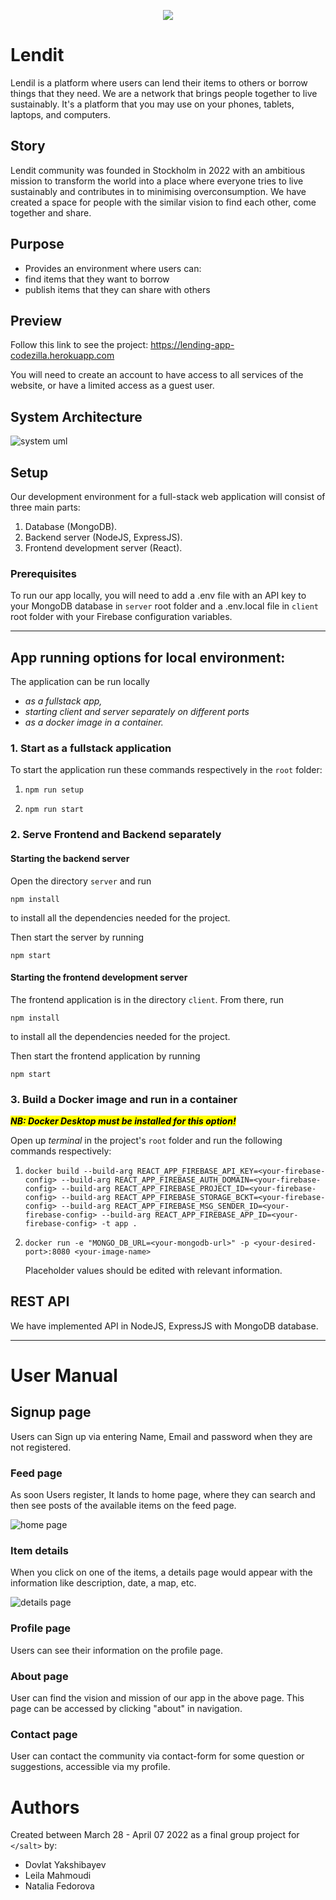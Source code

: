 <p align="center">
<img src="logo.png"/>
</p>

# Lendit

Lendil is a platform where users can lend their items to others or borrow things that they need. We are a network that brings people together to live sustainably. It's a platform that you may use on your phones, tablets, laptops, and computers.

## Story

Lendit community was founded in Stockholm in 2022 with an ambitious mission to transform the world into a place where everyone tries to live sustainably and contributes in to minimising overconsumption. We have created a space for people with the similar vision to find each other, come together and share.

## Purpose

- Provides an environment where users can:
- find items that they want to borrow
- publish items that they can share with others

## Preview

Follow this link to see the project: https://lending-app-codezilla.herokuapp.com

You will need to create an account to have access to all services of the website, or have a limited access as a guest user.

## System Architecture

![system uml](screenshot-uml.png)

## Setup

Our development environment for a full-stack web application will consist of three main parts:

1. Database (MongoDB).
2. Backend server (NodeJS, ExpressJS).
3. Frontend development server (React).

### Prerequisites

To run our app locally, you will need to add a .env file with an API key to your MongoDB database in `server` root folder
and a .env.local file in `client` root folder with your Firebase configuration variables.

---

## App running options for local environment:

The application can be run locally

- _as a fullstack app,_
- _starting client and server separately on different ports_
- _as a docker image in a container._

### 1. Start as a fullstack application

To start the application run these commands respectively in the `root` folder:

1. ```
   npm run setup
   ```

2. ```
   npm run start
   ```

### 2. Serve Frontend and Backend separately

#### Starting the backend server

Open the directory `server` and run

```
npm install
```

to install all the dependencies needed for the project.

Then start the server by running

```
npm start
```

#### Starting the frontend development server

The frontend application is in the directory `client`. From there, run

```
npm install
```

to install all the dependencies needed for the project.

Then start the frontend application by running

```
npm start
```

### 3. Build a Docker image and run in a container

<mark>**_NB: Docker Desktop must be installed for this option!_**</mark>

Open up _terminal_ in the project's `root` folder and run the following commands respectively:

1. ```
   docker build --build-arg REACT_APP_FIREBASE_API_KEY=<your-firebase-config> --build-arg REACT_APP_FIREBASE_AUTH_DOMAIN=<your-firebase-config> --build-arg REACT_APP_FIREBASE_PROJECT_ID=<your-firebase-config> --build-arg REACT_APP_FIREBASE_STORAGE_BCKT=<your-firebase-config> --build-arg REACT_APP_FIREBASE_MSG_SENDER_ID=<your-firebase-config> --build-arg REACT_APP_FIREBASE_APP_ID=<your-firebase-config> -t app .
   ```

2. ```
   docker run -e "MONGO_DB_URL=<your-mongodb-url>" -p <your-desired-port>:8080 <your-image-name>
   ```
   Placeholder values should be edited with relevant information.

## REST API

We have implemented API in NodeJS, ExpressJS with MongoDB database.

---

# User Manual

## Signup page

Users can Sign up via entering Name, Email and password when they are not registered.

### Feed page

As soon Users register, It lands to home page, where they can search
and then see posts of the available items on the feed page.

![home page](screenshot-home.png)

### Item details

When you click on one of the items, a details page would appear with the information like
description, date, a map, etc.

![details page](screenshot-details.png)

### Profile page

Users can see their information on the profile page.

### About page

User can find the vision and mission of our app in the above page. This page can be accessed by clicking "about" in navigation.

### Contact page

User can contact the community via contact-form for some question or suggestions, accessible via my profile.

# Authors

Created between March 28 - April 07 2022 as a final group project for `</salt>` by:

- Dovlat Yakshibayev
- Leila Mahmoudi
- Natalia Fedorova
